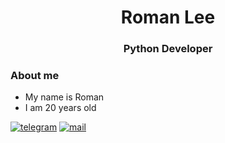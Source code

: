 <h1 align="center">
    <strong>Roman Lee</strong>
</h1>

<h3 align="center">Python Developer<h3>

### About me
- My name is Roman
- I am 20 years old

[![telegram](https://img.shields.io/badge/Telegram-384754?style=for-the-badge&logo=Telegram)](https://t.me/whykittzy)
[![mail](https://img.shields.io/badge/eMail-384754?style=for-the-badge&logo=GMail)](mailto:sayhellokittzy@gmail.com)
